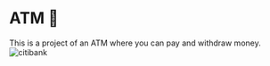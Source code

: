# ATM :atm:

This is a project of an ATM where you can pay and withdraw money.
![citibank](https://user-images.githubusercontent.com/77820313/150662356-df19d7ab-6256-43be-9849-c80dc700b3af.PNG)
